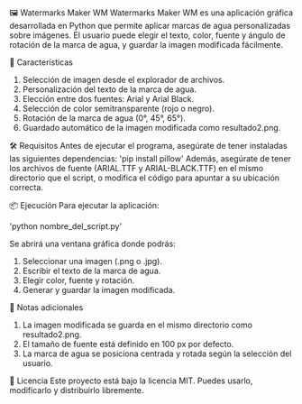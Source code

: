 🖼️ Watermarks Maker WM
Watermarks Maker WM es una aplicación gráfica desarrollada en Python que permite aplicar marcas de agua personalizadas sobre imágenes. 
El usuario puede elegir el texto, color, fuente y ángulo de rotación de la marca de agua, y guardar la imagen modificada fácilmente.

🚀 Características
1) Selección de imagen desde el explorador de archivos.
2) Personalización del texto de la marca de agua.
3) Elección entre dos fuentes: Arial y Arial Black.
4) Selección de color semitransparente (rojo o negro).
5) Rotación de la marca de agua (0°, 45°, 65°).
6) Guardado automático de la imagen modificada como resultado2.png.

🛠️ Requisitos
Antes de ejecutar el programa, asegúrate de tener instaladas las siguientes dependencias:
'pip install pillow'
Además, asegúrate de tener los archivos de fuente (ARIAL.TTF y ARIAL-BLACK.TTF) en el mismo directorio que el script, 
o modifica el código para apuntar a su ubicación correcta.

📦 Ejecución
Para ejecutar la aplicación:

'python nombre_del_script.py'

Se abrirá una ventana gráfica donde podrás:

1) Seleccionar una imagen (.png o .jpg).
2) Escribir el texto de la marca de agua.
3) Elegir color, fuente y rotación.
4) Generar y guardar la imagen modificada.

🧠 Notas adicionales
1) La imagen modificada se guarda en el mismo directorio como resultado2.png.
2) El tamaño de fuente está definido en 100 px por defecto.
3) La marca de agua se posiciona centrada y rotada según la selección del usuario.

📌 Licencia
Este proyecto está bajo la licencia MIT. Puedes usarlo, modificarlo y distribuirlo libremente.
